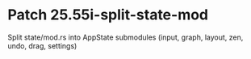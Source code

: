 # Patch 25.55i-split-state-mod

Split state/mod.rs into AppState submodules (input, graph, layout, zen, undo, drag, settings)
